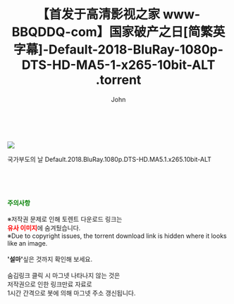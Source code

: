 ﻿---
layout: post
title:  "                    【首发于高清影视之家 www-BBQDDQ-com】国家破产之日[简繁英字幕]-Default-2018-BluRay-1080p-DTS-HD-MA5-1-x265-10bit-ALT                .torrent"
author: John
categories: [ 영화 ]
tags: [  ]
image: https://torrentrj58.com/uploadfile/full/5c37a1e6b9df0957d2c3b51f7ae4a36fdcdf5768.jpg 
description: "                    【首发于高清影视之家 www-BBQDDQ-com】国家破产之日[简繁英字幕]-Default-2018-BluRay-1080p-DTS-HD-MA5-1-x265-10bit-ALT                 torrent 정보 공유"
toc: true
toc_sticky: true
---

<br>
<p><img src="https://torrentrj58.com/uploadfile/full/5c37a1e6b9df0957d2c3b51f7ae4a36fdcdf5768.jpg"/></p>
 국가부도의 날 Default.2018.BluRay.1080p.DTS-HD.MA5.1.x265.10bit-ALT    
    
<br><br><br>
<p data-ke-size="size16"><b><span style="color: green;">주의사항</span></b><br /><br />※저작권 문제로 인해 토렌트 다운로드 링크는<br /><b><span style="color: red;">유사 이미지</span></b>에 숨겨뒀습니다.<br />※Due to copyright issues, the torrent download link is hidden where it looks like an image.<br /><br /><b>'설마'</b>싶은 것까지 확인해 보세요.<br /><br />숨김링크 클릭 시 마그넷 나타나지 않는 것은<br />저작권으로 인한 링크만료 자료로<br />1시간 간격으로 봇에 의해 마그넷 주소 갱신됩니다.</p>
